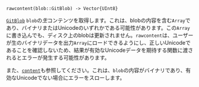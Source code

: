 ```
rawcontent(blob::GitBlob) -> Vector{UInt8}
```

[`GitBlob`](@ref) `blob`の*生*コンテンツを取得します。これは、blobの内容を含む`Array`であり、バイナリまたはUnicodeのいずれかである可能性があります。この`Array`に書き込んでも、ディスク上のblobは更新されません。`rawcontent`は、ユーザーが生のバイナリデータを出力`Array`にロードできるようにし、正しいUnicodeであることを確認しないため、結果が有効なUnicodeデータを期待する関数に渡されるとエラーが発生する可能性があります。

また、[`content`](@ref)も参照してください。これは、`blob`の内容がバイナリであり、有効なUnicodeでない場合にエラーをスローします。
